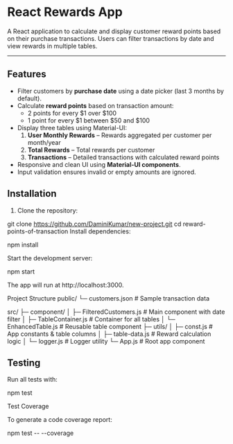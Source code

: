 # React Rewards App

A React application to calculate and display customer reward points based on their purchase transactions. Users can filter transactions by date and view rewards in multiple tables.

---

## Features

- Filter customers by **purchase date** using a date picker (last 3 months by default).
- Calculate **reward points** based on transaction amount:
  - 2 points for every $1 over $100
  - 1 point for every $1 between $50 and $100
- Display three tables using Material-UI:
  1. **User Monthly Rewards** – Rewards aggregated per customer per month/year
  2. **Total Rewards** – Total rewards per customer
  3. **Transactions** – Detailed transactions with calculated reward points
- Responsive and clean UI using **Material-UI components**.
- Input validation ensures invalid or empty amounts are ignored.

## Installation

1. Clone the repository:

git clone https://github.com/DaminiKumar/new-project.git
cd reward-points-of-transaction
Install dependencies:

npm install

Start the development server:

npm start

The app will run at http://localhost:3000.

Project Structure
public/
└─ customers.json # Sample transaction data

src/
├─ component/
│ ├─ FilteredCustomers.js # Main component with date filter
│ ├─ TableContainer.js # Container for all tables
│ └─ EnhancedTable.js # Reusable table component
├─ utils/
│ ├─ const.js # App constants & table columns
│ ├─ table-data.js # Reward calculation logic
│ └─ logger.js # Logger utility
└─ App.js # Root app component

## Testing

Run all tests with:

npm test

Test Coverage

To generate a code coverage report:

npm test -- --coverage
